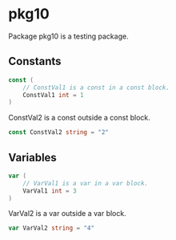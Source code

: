 # pkg10

Package pkg10 is a testing package.

## Constants

```go
const (
    // ConstVal1 is a const in a const block.
    ConstVal1 int = 1
)
```

ConstVal2 is a const outside a const block.

```go
const ConstVal2 string = "2"
```

## Variables

```go
var (
    // VarVal1 is a var in a var block.
    VarVal1 int = 3
)
```

VarVal2 is a var outside a var block.

```go
var VarVal2 string = "4"
```

